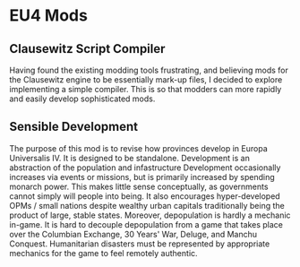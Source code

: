 # EU4 Mods

## Clausewitz Script Compiler
Having found the existing modding tools frustrating, and believing mods for the Clausewitz engine to be essentially mark-up files, I decided to explore implementing a simple compiler. This is so that modders can more rapidly and easily develop sophisticated mods. 

## Sensible Development
The purpose of this mod is to revise how provinces develop in Europa Universalis IV.
It is designed to be standalone.
Development is an abstraction of the population and infastructure 
Development occasionally increases via events or missions, but is primarily increased by spending monarch power. This makes little sense conceptually, as governments cannot simply will people into being. It also encourages hyper-developed OPMs / small nations despite wealthy urban capitals traditionally being the product of large, stable states.
Moreover, depopulation is hardly a mechanic in-game. It is hard to decouple depopulation from a game that takes place over the Columbian Exchange, 30 Years' War, Deluge, and Manchu Conquest. Humanitarian disasters must be represented by appropriate mechanics for the game to feel remotely authentic.
